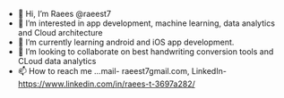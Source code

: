 - 👋 Hi, I’m Raees @raeest7 
- 👀 I’m interested in app development, machine learning, data analytics and Cloud architecture
- 🌱 I’m currently learning android and iOS app development.
- 💞️ I’m looking to collaborate on best handwriting conversion tools and CLoud data analytics
- 📫 How to reach me ...mail- raeest7gmail.com, LinkedIn- https://www.linkedin.com/in/raees-t-3697a282/

<!---
raeest7/raeest7 is a ✨ special ✨ repository because its `README.md` (this file) appears on your GitHub profile.
You can click the Preview link to take a look at your changes.
--->
